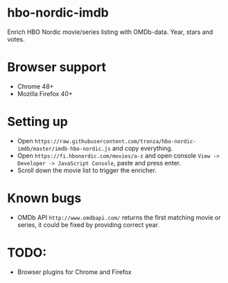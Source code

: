 # hbo-nordic-imdb
Enrich HBO Nordic movie/series listing with OMDb-data. Year, stars and votes.

# Browser support
- Chrome 48+
- Mozilla Firefox 40+

# Setting up
- Open `https://raw.githubusercontent.com/tronza/hbo-nordic-imdb/master/imdb-hbo-nordic.js` and copy everything.
- Open `https://fi.hbonordic.com/movies/a-z` and open console `View -> Developer -> JavaScript Console`, paste and press enter.
- Scroll down the movie list to trigger the enricher.

# Known bugs
- OMDb API `http://www.omdbapi.com/` returns the first matching movie or series, it could be fixed by providing correct year.

# TODO:
- Browser plugins for Chrome and Firefox
